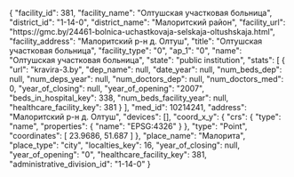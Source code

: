 {
    "facility_id": 381,
    "facility_name": "Олтушская участковая больница",
    "district_id": "1-14-0",
    "district_name": "Малоритский район",
    "facility_url": "https:\/\/gmc.by\/24461-bolnica-uchastkovaja-selskaja-oltushskaja.html",
    "facility_address": "Малоритский р-н д. Олтуш",
    "title": "Олтушская участковая больница",
    "facility_type": "0",
    "ap_1": "0",
    "name": "Олтушская участковая больница",
    "state": "public institution",
    "stats": [
        {
            "url": "kravira-3.by",
            "dep_name": null,
            "date_year": null,
            "num_beds_dep": null,
            "num_deps_year": null,
            "num_doctors_dep": null,
            "num_doctors_med": 0,
            "year_of_closing": null,
            "year_of_opening": "2007",
            "beds_in_hospital_key": 338,
            "num_beds_facility_year": null,
            "healthcare_facility_key": 381
        }
    ],
    "med_id": 10214241,
    "address": "Малоритский р-н д. Олтуш",
    "devices": [],
    "coord_x_y": {
        "crs": {
            "type": "name",
            "properties": {
                "name": "EPSG:4326"
            }
        },
        "type": "Point",
        "coordinates": [
            23.9686,
            51.687
        ]
    },
    "place_name": "Малорита",
    "place_type": "city",
    "localties_key": 16,
    "year_of_closing": null,
    "year_of_opening": "0",
    "healthcare_facility_key": 381,
    "administrative_division_id": "1-14-0"
}